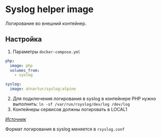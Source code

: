 # Syslog helper image

Логирование во внешний контейнер.

## Настройка

1. Параметры `docker-compose.yml`

```yml
php:
  image: php
  volumes_from:
    - syslog

syslog:
  image: atnartur/syslog:alpine
```

2. Для подключения логирования в syslog в контейнере PHP нужно выполнить:
`ln -sf /var/run/rsyslog/dev/log /dev/log`
3. Контейнеры сервисов должны логировать в LOCAL1

_[Источник](https://github.com/jpetazzo/syslogdocker/issues/4#issue-95955147)_

Формат логирования в syslog меняется в `rsyslog.conf`